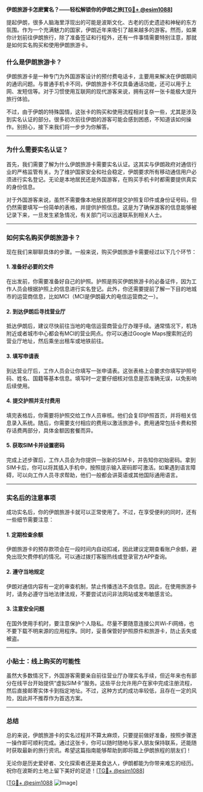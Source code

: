 **伊朗旅游卡怎麽實名？——轻松解锁你的伊朗之旅[[TG💪+ @esim1088](https://t.me/s/esim1088)]**

提起伊朗，很多人脑海里浮现出的可能是波斯文化、古老的历史遗迹和神秘的东方氛围。作为一个充满魅力的国家，伊朗近年来吸引了越来越多的游客。然而，如果你计划前往伊朗旅行，除了准备签证和行程外，还有一件事情需要特别注意，那就是如何实名购买和使用伊朗旅游卡。

### 什么是伊朗旅游卡？

伊朗旅游卡是一种专门为外国游客设计的预付费电话卡，主要用来解决在伊朗期间的通讯问题。与普通手机卡不同，伊朗旅游卡不仅具备通话功能，还可以用于上网、发短信等。对于习惯使用互联网的现代游客来说，拥有这样一张卡能极大提升旅行体验。

不过，由于伊朗的特殊国情，这张卡的购买和使用流程相对复杂一些，尤其是涉及到实名认证的部分。很多初次前往伊朗的游客可能会感到困惑，不知道该如何操作。别担心，接下来我们将一步步为你解答。

---

### 为什么需要实名认证？

首先，我们需要了解为什么伊朗旅游卡需要实名认证。这其实与伊朗政府对通信行业的严格监管有关。为了维护国家安全和社会稳定，伊朗要求所有移动通信用户必须进行实名登记。无论是本地居民还是外国游客，在购买手机卡时都需要提供真实的身份信息。

对于外国游客来说，虽然不需要像本地居民那样提交护照复印件或身份证号码，但仍然需要填写一份简单的表格，并提供护照信息。这是为了确保游客的信息能够被记录下来，一旦发生紧急情况，有关部门可以迅速联系到相关人士。

---

### 如何实名购买伊朗旅游卡？

现在我们来聊聊具体的步骤。一般来说，购买伊朗旅游卡需要经过以下几个环节：

#### 1. 准备好必要的文件

在出发前，你需要准备好自己的护照。护照是购买伊朗旅游卡的必备证件，因为工作人员会根据护照上的信息进行实名登记。此外，你还需要提前了解一下目的地城市的运营商信息，比如MCI（MCI是伊朗最大的电信运营商之一）。

#### 2. 到达伊朗后寻找营业厅

抵达伊朗后，建议尽快前往当地的电信运营商营业厅办理手续。通常情况下，机场附近或者城市中心都会有MCI的营业网点。你可以通过Google Maps搜索附近的营业厅地址，然后乘坐出租车或地铁前往。

#### 3. 填写申请表

到达营业厅后，工作人员会让你填写一张申请表。这张表格上会要求你填写护照号码、姓名、国籍等基本信息。填写时一定要仔细核对信息是否准确无误，以免影响后续使用。

#### 4. 提交护照并支付费用

填完表格后，你需要将护照交给工作人员审核。他们会复印护照首页，并将相关信息录入系统。随后，你需要支付相应的费用以激活旅游卡。费用通常包括卡费和预存话费两部分，具体金额因套餐而异。

#### 5. 获取SIM卡并设置密码

完成上述步骤后，工作人员会为你提供一张新的SIM卡，并告知你初始密码。拿到SIM卡后，你可以将其插入手机中，按照提示输入密码即可激活。如果遇到语言障碍，可以向工作人员寻求帮助，他们一般都会讲英语或其他国际通用语言。

---

### 实名后的注意事项

成功实名后，你的伊朗旅游卡就可以正常使用了。不过，在享受便利的同时，还有一些细节需要注意：

#### 1. 定期检查余额

伊朗旅游卡的预存款项会在一段时间内自动扣减，因此建议定期查看账户余额，避免出现欠费停机的情况。可以通过拨打客服热线或登录官方APP查询。

#### 2. 遵守当地规定

伊朗对通信内容有一定的审查机制，禁止传播违法不良信息。因此，在使用旅游卡时，请务必遵守当地法律法规，不要尝试访问非法网站或发布敏感言论。

#### 3. 注意安全问题

在国外使用手机时，要注意保护个人隐私。尽量不要随意连接公共Wi-Fi网络，也不要下载不明来源的应用程序。同时，妥善保管好护照原件和旅游卡，防止丢失或被盗。

---

### 小贴士：线上购买的可能性

虽然大多数情况下，外国游客需要亲自前往营业厅办理实名手续，但近年来也有部分在线平台开始提供“虚拟SIM卡”服务。这些平台允许用户在家中完成注册流程，然后直接邮寄实体卡到指定地址。不过，这种方式的成功率较低，且存在一定的风险，因此并不推荐作为首选方案。

---

### 总结

总的来说，伊朗旅游卡的实名过程并不算太麻烦，只要提前做好准备，按照步骤逐一操作即可顺利完成。通过这张卡，你可以随时随地与家人朋友保持联系，还能随时获取最新的旅行资讯。希望这篇指南能够帮助到即将踏上伊朗旅程的朋友们！

无论你是历史爱好者、文化探索者还是美食达人，伊朗都能为你带来难忘的经历。祝你在波斯的土地上留下美好的足迹！[[TG💪+ @esim1088](https://t.me/s/esim1088)] 

[[TG💪+ @esim1088](https://t.me/s/esim1088) ![Image](https://i.postimg.cc/4NQfJmqS/Snipaste-2025-05-13-00-14-12.png)]